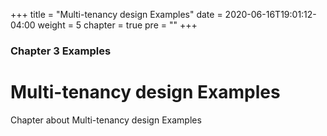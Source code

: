 +++
title = "Multi-tenancy design Examples"
date = 2020-06-16T19:01:12-04:00
weight = 5
chapter = true
pre = "<b></b>"
+++

### Chapter 3 Examples

# Multi-tenancy design Examples

Chapter about Multi-tenancy design Examples